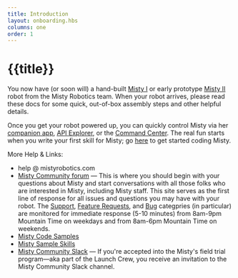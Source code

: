 ```yaml
---
title: Introduction
layout: onboarding.hbs
columns: one
order: 1
---
```


# {{title}}

You now have (or soon will) a hand-built [Misty I](../misty-i) or early prototype [Misty II](../misty-ii) robot from the Misty Robotics team. When your robot arrives, please read these docs for some quick, out-of-box assembly steps and other helpful details.

Once you get your robot powered up, you can quickly control Misty via her [companion app](../../apps/misty-app), [API Explorer](../../apps/api-explorer), or the [Command Center](../../apps/command-center). The real fun starts when you write your first skill for Misty; go [here](../../../docs/skills/introduction) to get started coding Misty.

More Help & Links:
* help @ mistyrobotics.com
* [Misty Community forum](https://community.mistyrobotics.com/) — This is where you should begin with your questions about Misty and start conversations with all those folks who are interested in Misty, including Misty staff. This site serves as the first line of response for all issues and questions you may have with your robot. The [Support](https://community.mistyrobotics.com/c/support), [Feature Requests](https://community.mistyrobotics.com/c/feature-requests), and [Bug](https://community.mistyrobotics.com/c/bugs) categpries (in particular) are monitored for immediate response (5-10 minutes) from 8am-9pm Mountain Time on weekdays and from 8am-6pm Mountain Time on weekends.
* [Misty Code Samples](https://github.com/MistyCommunity/SampleCode)
* [Misty Sample Skills](https://github.com/MistySampleSkills)
* [Misty Community Slack](http://misty-community.slack.com/) — If you're accepted into the Misty's field trial program—aka part of the Launch Crew, you receive an invitation to the Misty Community Slack channel.
